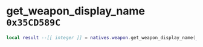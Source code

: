# get_weapon_display_name `0x35CD589C`

```lua
local result --[[ integer ]] = natives.weapon.get_weapon_display_name(_weaponmodel --[[ number ]])
```
